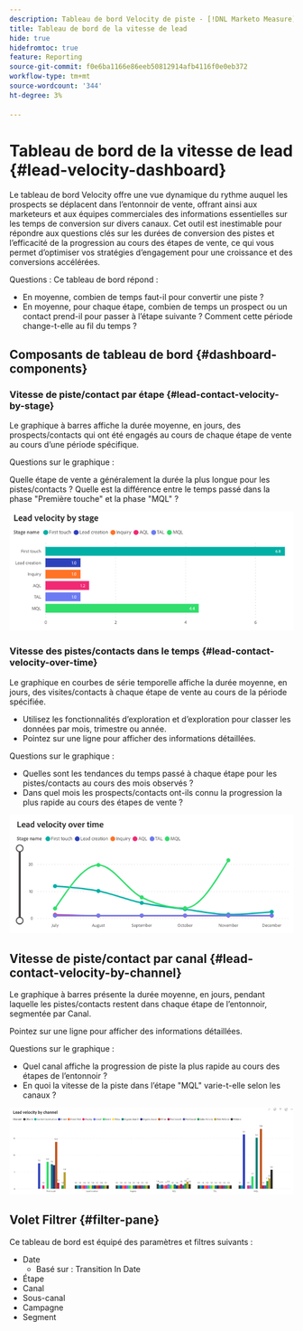 ```yaml
---
description: Tableau de bord Velocity de piste - [!DNL Marketo Measure] - Produit
title: Tableau de bord de la vitesse de lead
hide: true
hidefromtoc: true
feature: Reporting
source-git-commit: f0e6ba1166e86eeb50812914afb4116f0e0eb372
workflow-type: tm+mt
source-wordcount: '344'
ht-degree: 3%

---
```


# Tableau de bord de la vitesse de lead {#lead-velocity-dashboard}

Le tableau de bord Velocity offre une vue dynamique du rythme auquel les prospects se déplacent dans l’entonnoir de vente, offrant ainsi aux marketeurs et aux équipes commerciales des informations essentielles sur les temps de conversion sur divers canaux. Cet outil est inestimable pour répondre aux questions clés sur les durées de conversion des pistes et l’efficacité de la progression au cours des étapes de vente, ce qui vous permet d’optimiser vos stratégies d’engagement pour une croissance et des conversions accélérées.

Questions : Ce tableau de bord répond :

* En moyenne, combien de temps faut-il pour convertir une piste ?
* En moyenne, pour chaque étape, combien de temps un prospect ou un contact prend-il pour passer à l’étape suivante ? Comment cette période change-t-elle au fil du temps ?

## Composants de tableau de bord {#dashboard-components}

### Vitesse de piste/contact par étape {#lead-contact-velocity-by-stage}

Le graphique à barres affiche la durée moyenne, en jours, des prospects/contacts qui ont été engagés au cours de chaque étape de vente au cours d’une période spécifique.

Questions sur le graphique :

Quelle étape de vente a généralement la durée la plus longue pour les pistes/contacts ?
Quelle est la différence entre le temps passé dans la phase &quot;Première touche&quot; et la phase &quot;MQL&quot; ?

![](assets/lead-velocity-dashboard-1.png)

### Vitesse des pistes/contacts dans le temps {#lead-contact-velocity-over-time}

Le graphique en courbes de série temporelle affiche la durée moyenne, en jours, des visites/contacts à chaque étape de vente au cours de la période spécifiée.

* Utilisez les fonctionnalités d’exploration et d’exploration pour classer les données par mois, trimestre ou année.
* Pointez sur une ligne pour afficher des informations détaillées.

Questions sur le graphique :

* Quelles sont les tendances du temps passé à chaque étape pour les pistes/contacts au cours des mois observés ?
* Dans quel mois les prospects/contacts ont-ils connu la progression la plus rapide au cours des étapes de vente ?

![](assets/lead-velocity-dashboard-2.png)

## Vitesse de piste/contact par canal {#lead-contact-velocity-by-channel}

Le graphique à barres présente la durée moyenne, en jours, pendant laquelle les pistes/contacts restent dans chaque étape de l’entonnoir, segmentée par Canal.

Pointez sur une ligne pour afficher des informations détaillées.

Questions sur le graphique :

* Quel canal affiche la progression de piste la plus rapide au cours des étapes de l’entonnoir ?
* En quoi la vitesse de la piste dans l’étape &quot;MQL&quot; varie-t-elle selon les canaux ?

![](assets/lead-velocity-dashboard-3.png)

## Volet Filtrer {#filter-pane}

Ce tableau de bord est équipé des paramètres et filtres suivants :

* Date
   * Basé sur : Transition In Date
* Étape
* Canal
* Sous-canal
* Campagne
* Segment
